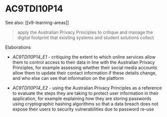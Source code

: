 
# AC9TDI10P14 

See also: [[v9-learning-areas]]

> apply the Australian Privacy Principles to critique and manage the digital footprint that existing systems and student solutions collect

Elaborations


- _AC9TDI10P14_E1_ - critiquing the extent to which online services allow them to control access to their data in line with the Australian Privacy Principles, for example assessing whether their social media accounts allow them to update their contact information if these details change, and who else can see that information on the platform

- _AC9TDI10P14_E2_ - using the Australian Privacy Principles as a reference to evaluate the steps they are taking to protect user information in their application, for example explaining how they are storing passwords using cryptographic hashing algorithms so that a data breach does not expose their users to security vulnerabilities due to password re-use
